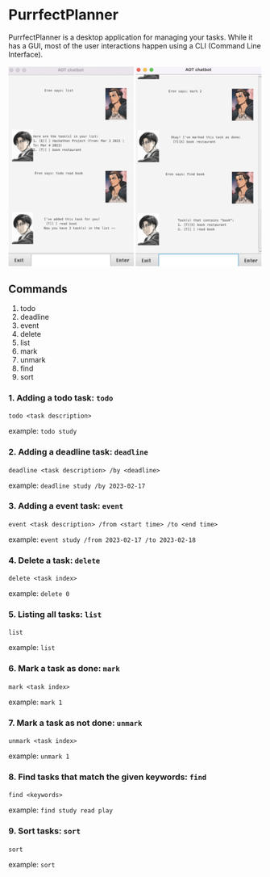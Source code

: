 # PurrfectPlanner

PurrfectPlanner is a desktop application for managing your tasks. While it has a GUI, most of the user interactions happen using a CLI (Command Line Interface).

![](Ui.png)


## Commands
1. todo
2. deadline
3. event
4. delete
5. list
6. mark
7. unmark
8. find
9. sort

### 1. Adding a todo task: `todo`
`todo <task description>`

example: `todo study`

### 2. Adding a deadline task: `deadline`
`deadline <task description> /by <deadline>`

example: `deadline study /by 2023-02-17`

### 3. Adding a event task: `event`
`event <task description> /from <start time> /to <end time>`

example: `event study /from 2023-02-17 /to 2023-02-18`

### 4. Delete a task: `delete`
`delete <task index>`

example: `delete 0`

### 5. Listing all tasks: `list`
`list`

example: `list`

### 6. Mark a task as done: `mark`
`mark <task index>`

example: `mark 1`

### 7. Mark a task as not done: `unmark`
`unmark <task index>`

example: `unmark 1`

### 8. Find tasks that match the given keywords: `find`
`find <keywords>`

example: `find study read play`

### 9. Sort tasks: `sort`
`sort`

example: `sort`